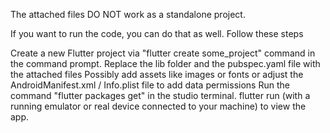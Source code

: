 The attached files DO NOT work as a standalone project.

If you want to run the code, you can do that as well. Follow these steps

Create a new Flutter project via "flutter create some_project" command in the command prompt.
Replace the lib folder and the pubspec.yaml file with the attached files
Possibly add assets like images or fonts or adjust the AndroidManifest.xml / Info.plist file to add data permissions
Run the command "flutter packages get" in the studio terminal.
flutter run (with a running emulator or real device connected to your machine) to view the app.
